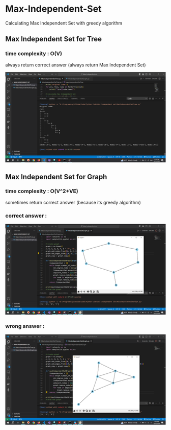 # Max-Independent-Set
Calculating Max Independent Set with greedy algorithm

## Max Independent Set for Tree

### time complexity : O(V)

always return correct answer (always return Max Independent Set)

<img src="/Pictures/1.png"/>

## Max Independent Set for Graph

### time complexity : O(V^2+VE)

sometimes return correct answer (because its greedy algorithm)

### correct answer :

<img src="/Pictures/3.png"/>

### wrong answer :

<img src="/Pictures/2.png"/>
